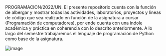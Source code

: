 PROGRAMACION/2022/UN. 
El presente repositorio cuenta con la función de albergar y mostrar todas las actividades, laboratorios, proyectos y líneas de código que sea realizado en función de la asignatura a cursar (Programación de computadores), por ende cuenta con una índole académica y práctica en coherencia con lo descrito anteriormente. A lo largo del semestre trabajaremos el lenguaje de programación de Python como base de la asignatura.


![image](https://user-images.githubusercontent.com/111089866/185834378-af809027-4501-451b-8884-1a9c05dcf8bc.png)
